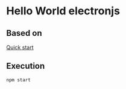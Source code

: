 # Hello World electronjs

## Based on

[Quick start](https://www.electronjs.org/docs/tutorial/quick-start)

## Execution

```
npm start
```
